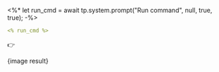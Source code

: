 <%*
let run_cmd = await tp.system.prompt("Run command", null, true, true);
-%>

```yml
<% run_cmd %>   

```

👉

{image result} 




